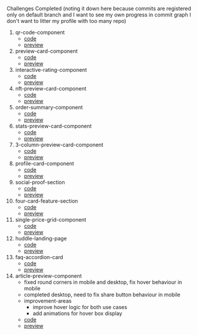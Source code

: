 Challenges Completed (noting it down here because commits are registered only on default branch and I want to see my own progress in commit graph I don't want to litter my profile with too many repo)
1. qr-code-component
    - [code](https://github.com/parthmanhas/frontend-mentor/tree/qr-code-component)
    - [preview](https://marvelous-malasada-b44c6e.netlify.app/)
2. preview-card-component
    - [code](https://github.com/parthmanhas/frontend-mentor/tree/preview-card-component)
    - [preview](https://spiffy-cuchufli-ee2271.netlify.app/)
3. interactive-rating-component
    - [code](https://github.com/parthmanhas/frontend-mentor/tree/interactive-rating-component)
    - [preview](https://deploy-preview-1--strong-sfogliatella-18183c.netlify.app/)
4. nft-preview-card-component
    - [code](https://github.com/parthmanhas/frontend-mentor/tree/nft-preview-card-component)
    - [preview](https://bright-biscochitos-5c6e80.netlify.app/)
5. order-summary-component
    - [code](https://github.com/parthmanhas/frontend-mentor/tree/order-summary-component)
    - [preview](https://fantastic-daffodil-bb8969.netlify.app/)
6. stats-preview-card-component
    - [code](https://github.com/parthmanhas/frontend-mentor/tree/stats-preview-card-component)
    - [preview](https://fastidious-rugelach-ee23fb.netlify.app/)
7. 3-column-preview-card-component
    - [code](https://github.com/parthmanhas/frontend-mentor/tree/3-column-preview-card-component)
    - [preview](https://visionary-bienenstitch-a8e8a7.netlify.app)
8. profile-card-component
    - [code](https://github.com/parthmanhas/frontend-mentor/tree/profile-card-component)
    - [preview](https://jovial-alpaca-fe3638.netlify.app/)
9. social-proof-section
    - [code](https://github.com/parthmanhas/frontend-mentor/tree/social-proof-section)
    - [preview](https://quiet-pasca-9c2d2c.netlify.app/)
10. four-card-feature-section
    - [code](https://github.com/parthmanhas/frontend-mentor/tree/four-card-feature-section)
    - [preview](https://resplendent-daifuku-6e0111.netlify.app/)
11. single-price-grid-component
    - [code](https://github.com/parthmanhas/frontend-mentor/tree/single-price-grid-component)
    - [preview](https://effulgent-sorbet-fceb57.netlify.app/)
12. huddle-landing-page
    - [code](https://github.com/parthmanhas/frontend-mentor/tree/huddle-landing-page)
    - [preview](https://majestic-semolina-7f42b2.netlify.app/)
13. faq-accordion-card
    - [code](https://github.com/parthmanhas/frontend-mentor/tree/faq-accordion-card)
    - [preview](https://delicate-chaja-4bddc4.netlify.app/)
14. article-preview-component
    - fixed round corners in mobile and desktop, fix hover behaviour in mobile
    - completed desktop, need to fix share button behaviour in mobile
    - improvement-areas 
        - improve hover logic for both use cases
        - add animations for hover box display
    - [code](https://github.com/parthmanhas/frontend-mentor/tree/article-preview-component)
    - [preview](https://resplendent-marzipan-4d09b7.netlify.app/)



    